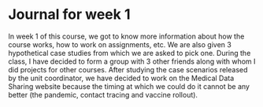 # Journal for week 1
In week 1 of this course, we got to know more information about how the course works, how to work on assignments, etc. We are also given 3 hypothetical case studies from which we are asked to pick one. During the class, I have decided to form a group with 3 other friends along with whom I did projects for other courses. After studying the case scenarios released by the unit coordinator, we have decided to work on the Medical Data Sharing website because the timing at which we could do it cannot be any better (the pandemic, contact tracing and vaccine rollout). 